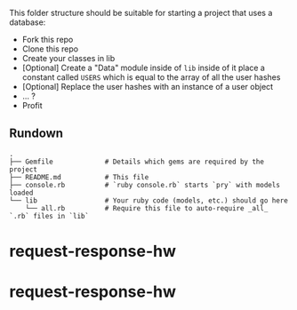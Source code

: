 This folder structure should be suitable for starting a project that uses a database:

* Fork this repo
* Clone this repo
* Create your classes in lib
* [Optional] Create a "Data" module inside of `lib` inside of it place a constant called `USERS` which is equal to the array of all the user hashes
* [Optional] Replace the user hashes with an instance of a user object
* ... ?
* Profit


## Rundown

```
.
├── Gemfile             # Details which gems are required by the project
├── README.md           # This file
├── console.rb          # `ruby console.rb` starts `pry` with models loaded
└── lib                 # Your ruby code (models, etc.) should go here
    └── all.rb          # Require this file to auto-require _all_ `.rb` files in `lib`
```
# request-response-hw
# request-response-hw

